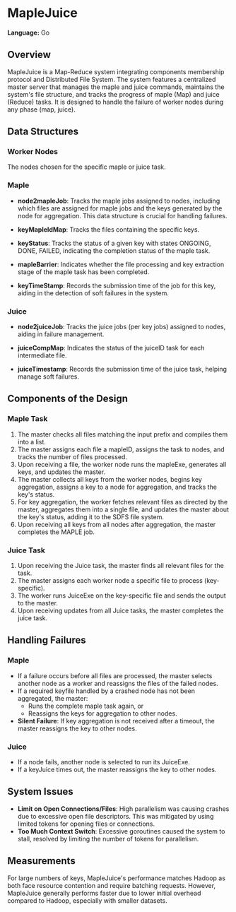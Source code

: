 # MapleJuice

**Language:** Go

## Overview

MapleJuice is a Map-Reduce system integrating components membership protocol and Distributed File System. The system features a centralized master server that manages the maple and juice commands, maintains the system's file structure, and tracks the progress of maple (Map) and juice (Reduce) tasks. It is designed to handle the failure of worker nodes during any phase (map, juice).

## Data Structures

### Worker Nodes
The nodes chosen for the specific maple or juice task.

### Maple

- **node2mapleJob**: Tracks the maple jobs assigned to nodes, including which files are assigned for maple jobs and the keys generated by the node for aggregation. This data structure is crucial for handling failures.

- **keyMapleIdMap**: Tracks the files containing the specific keys.

- **keyStatus**: Tracks the status of a given key with states ONGOING, DONE, FAILED, indicating the completion status of the maple task.

- **mapleBarrier**: Indicates whether the file processing and key extraction stage of the maple task has been completed.

- **keyTimeStamp**: Records the submission time of the job for this key, aiding in the detection of soft failures in the system.

### Juice

- **node2juiceJob**: Tracks the juice jobs (per key jobs) assigned to nodes, aiding in failure management.

- **juiceCompMap**: Indicates the status of the juiceID task for each intermediate file.

- **juiceTimestamp**: Records the submission time of the juice task, helping manage soft failures.

## Components of the Design

### Maple Task

1. The master checks all files matching the input prefix and compiles them into a list.
2. The master assigns each file a mapleID, assigns the task to nodes, and tracks the number of files processed.
3. Upon receiving a file, the worker node runs the mapleExe, generates all keys, and updates the master.
4. The master collects all keys from the worker nodes, begins key aggregation, assigns a key to a node for aggregation, and tracks the key's status.
5. For key aggregation, the worker fetches relevant files as directed by the master, aggregates them into a single file, and updates the master about the key's status, adding it to the SDFS file system.
6. Upon receiving all keys from all nodes after aggregation, the master completes the MAPLE job.

### Juice Task

1. Upon receiving the Juice task, the master finds all relevant files for the task.
2. The master assigns each worker node a specific file to process (key-specific).
3. The worker runs JuiceExe on the key-specific file and sends the output to the master.
4. Upon receiving updates from all Juice tasks, the master completes the juice task.

## Handling Failures

### Maple

- If a failure occurs before all files are processed, the master selects another node as a worker and reassigns the files of the failed nodes.
- If a required keyfile handled by a crashed node has not been aggregated, the master:
  - Runs the complete maple task again, or
  - Reassigns the keys for aggregation to other nodes.
- **Silent Failure**: If key aggregation is not received after a timeout, the master reassigns the key to other nodes.

### Juice

- If a node fails, another node is selected to run its JuiceExe.
- If a keyJuice times out, the master reassigns the key to other nodes.

## System Issues

- **Limit on Open Connections/Files**: High parallelism was causing crashes due to excessive open file descriptors. This was mitigated by using limited tokens for opening files or connections.
- **Too Much Context Switch**: Excessive goroutines caused the system to stall, resolved by limiting the number of tokens for parallelism.

## Measurements

For large numbers of keys, MapleJuice's performance matches Hadoop as both face resource contention and require batching requests. However, MapleJuice generally performs faster due to lower initial overhead compared to Hadoop, especially with smaller datasets.

